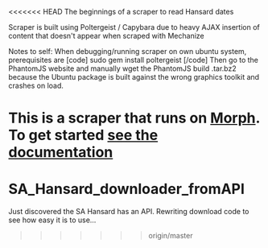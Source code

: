 <<<<<<< HEAD
The beginnings of a scraper to read Hansard dates

Scraper is built using Poltergeist / Capybara due to heavy AJAX insertion of content that doesn't appear when scraped with Mechanize

Notes to self: 
When debugging/running scraper on own ubuntu system, prerequisites are 
[code]
sudo gem install poltergeist
[/code]
Then go to the PhantomJS website and manually wget the PhantomJS build .tar.bz2 because the Ubuntu package is built against the wrong graphics toolkit and crashes on load. 

This is a scraper that runs on [Morph](https://morph.io). To get started [see the documentation](https://morph.io/documentation)
=======
# SA_Hansard_downloader_fromAPI
Just discovered the SA Hansard has an API. Rewriting download code to see how easy it is to use... 
>>>>>>> origin/master
